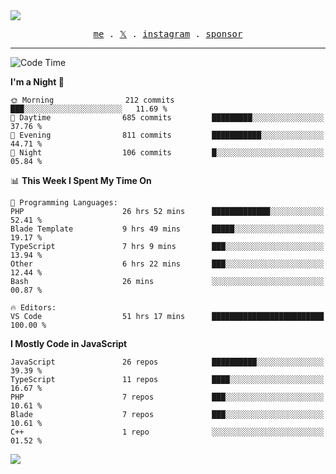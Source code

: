 <img style="bottom: 800px;" src="https://imgur.com/rilHVxA.png"/>
<p align="center">
  <samp>
    <a href="https://fayln.com">me</a> .
    <!-- <a href="https://fayln.com/projects">projects</a> . -->
    <a href="https://go.fayln.com/twitter">𝕏</a> .
    <a href="https://go.fayln.com/instagram">instagram</a> .
<!--     <a href="https://go.fayln.com/polywork">polywork</a> . -->
    <a href="https://github.com/sponsors/faridhnzz">sponsor</a>
  </samp>
</p>

---
<!--START_SECTION:waka-->
![Code Time](http://img.shields.io/badge/Code%20Time-3%2C029%20hrs%2029%20mins-blue)

**I'm a Night 🦉** 

```text
🌞 Morning                212 commits         ███░░░░░░░░░░░░░░░░░░░░░░   11.69 % 
🌆 Daytime                685 commits         █████████░░░░░░░░░░░░░░░░   37.76 % 
🌃 Evening                811 commits         ███████████░░░░░░░░░░░░░░   44.71 % 
🌙 Night                  106 commits         █░░░░░░░░░░░░░░░░░░░░░░░░   05.84 % 
```


📊 **This Week I Spent My Time On** 

```text
💬 Programming Languages: 
PHP                      26 hrs 52 mins      █████████████░░░░░░░░░░░░   52.41 % 
Blade Template           9 hrs 49 mins       █████░░░░░░░░░░░░░░░░░░░░   19.17 % 
TypeScript               7 hrs 9 mins        ███░░░░░░░░░░░░░░░░░░░░░░   13.94 % 
Other                    6 hrs 22 mins       ███░░░░░░░░░░░░░░░░░░░░░░   12.44 % 
Bash                     26 mins             ░░░░░░░░░░░░░░░░░░░░░░░░░   00.87 % 

🔥 Editors: 
VS Code                  51 hrs 17 mins      █████████████████████████   100.00 % 
```

**I Mostly Code in JavaScript** 

```text
JavaScript               26 repos            ██████████░░░░░░░░░░░░░░░   39.39 % 
TypeScript               11 repos            ████░░░░░░░░░░░░░░░░░░░░░   16.67 % 
PHP                      7 repos             ███░░░░░░░░░░░░░░░░░░░░░░   10.61 % 
Blade                    7 repos             ███░░░░░░░░░░░░░░░░░░░░░░   10.61 % 
C++                      1 repo              ░░░░░░░░░░░░░░░░░░░░░░░░░   01.52 % 
```




<!--END_SECTION:waka-->

![](https://hit.yhype.me/github/profile?user_id=29797712)
